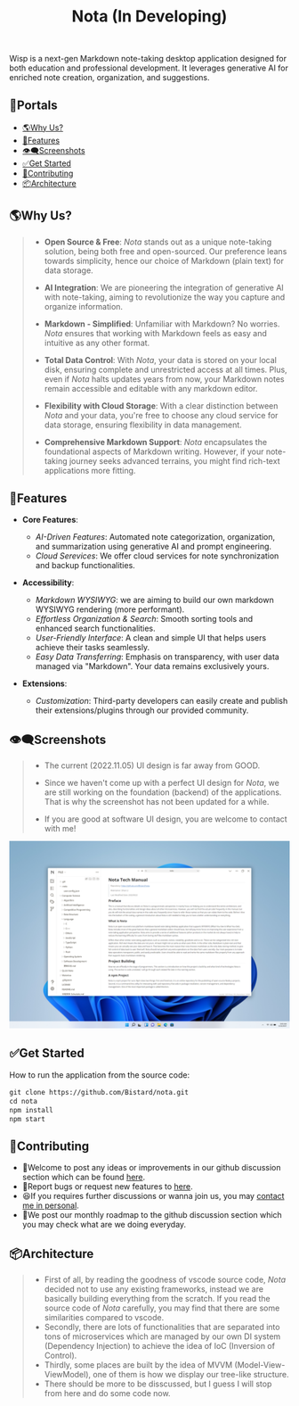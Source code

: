 <!-- <p align="center"><img src="static/logo-small.png" width="100" height="100"></p> -->
<h1 align="center">Nota (In Developing)</h1>
<!-- <div align="center">
  |
  <a href="README.md">english</a>
  |
  <a href="doc/readme/zh-cn.md">简体</a>  
  |
  <a href="doc/readme/zh-tw.md">繁体</a>
  |
</div> -->

<br>

Wisp is a next-gen Markdown note-taking desktop application designed for both education and professional development. It leverages generative AI for enriched note creation, organization, and suggestions.

## 🚪Portals
- [🌎Why Us?](#🌎Why-Us?)
- [💖Features](#💖features)
- [👁‍🗨Screenshots](#👁‍🗨screenshots)
- [✅Get Started](#✅get-started)
- [💌Contributing](#💌contributing)
- [📦Architecture](#📦Architecture)

## 🌎Why Us?
> - **Open Source & Free**: *Nota* stands out as a unique note-taking solution, being both free and open-sourced. Our preference leans towards simplicity, hence our choice of Markdown (plain text) for data storage.
>
> - **AI Integration**: We are pioneering the integration of generative AI with note-taking, aiming to revolutionize the way you capture and organize information.
>
> - **Markdown - Simplified**: Unfamiliar with Markdown? No worries. *Nota* ensures that working with Markdown feels as easy and intuitive as any other format.
> 
> - **Total Data Control**: With *Nota*, your data is stored on your local disk, ensuring complete and unrestricted access at all times. Plus, even if *Nota* halts updates years from now, your Markdown notes remain accessible and editable with any markdown editor.
> 
> - **Flexibility with Cloud Storage**: With a clear distinction between *Nota* and your data, you're free to choose any cloud service for data storage, ensuring flexibility in data management.
> 
> - **Comprehensive Markdown Support**: *Nota* encapsulates the foundational aspects of Markdown writing. However, if your note-taking journey seeks advanced terrains, you might find rich-text applications more fitting.

## 💖Features

- **Core Features**: 
  - _AI-Driven Features_: Automated note categorization, organization, and summarization using generative AI and prompt engineering.
  - _Cloud Serevices_:  We offer cloud services for note synchronization and backup functionalities.
  
- **Accessibility**: 
  - _Markdown WYSIWYG_: we are aiming to build our own markdown WYSIWYG rendering (more performant).
  - _Effortless Organization & Search_: Smooth sorting tools and enhanced search functionalities.
  - _User-Friendly Interface_: A clean and simple UI that helps users achieve their tasks seamlessly.
  - _Easy Data Transferring_: Emphasis on transparency, with user data managed via "Markdown". Your data remains exclusively yours.

- **Extensions**:
  - _Customization_: Third-party developers can easily create and publish their extensions/plugins through our provided community.

## 👁‍🗨Screenshots
> * The current (2022.11.05) UI design is far away from GOOD.
> 
> * Since we haven't come up with a perfect UI design for *Nota*, we are still working on the foundation (backend) of the applications. That is why the screenshot has not been updated for a while.
> * If you are good at software UI design, you are welcome to contact with me!

![screenshot](./doc/images/2022.11.5.png)

## ✅Get Started
How to run the application from the source code:
```
git clone https://github.com/Bistard/nota.git
cd nota
npm install
npm start
```

## 💌Contributing
* 🥰Welcome to post any ideas or improvements in our github discussion section which can be found [here](https://github.com/Bistard/nota/discussions).
* 🤔Report bugs or request new features to [here](https://github.com/Bistard/nota/issues).
* 😆If you requires further discussions or wanna join us, you may [contact me in personal](https://github.com/Bistard).
* 🧐We post our monthly roadmap to the github discussion section which you may check what are we doing everyday.

## 📦Architecture
> * First of all, by reading the goodness of vscode source code, *Nota* decided not to use any existing frameworks, instead we are basically building everything from the scratch. If you read the source code of *Nota* carefully, you may find that there are some similarities compared to vscode.
> * Secondly, there are lots of functionalities that are separated into tons of microservices which are managed by our own DI system (Dependency Injection) to achieve the idea of IoC (Inversion of Control).
> * Thirdly, some places are built by the idea of MVVM (Model-View-ViewModel), one of them is how we display our tree-like structure.
> * There should be more to be disscussed, but I guess I will stop from here and do some code now.
